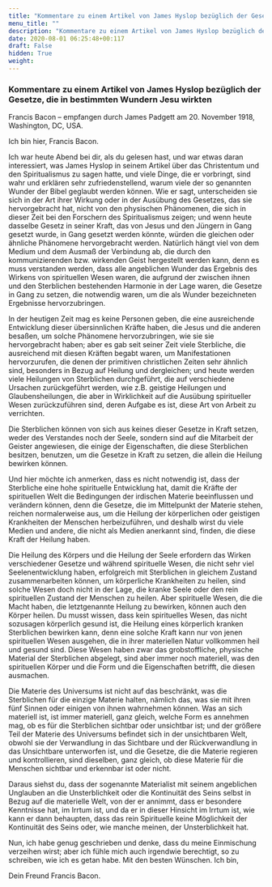 ```yaml
---
title: "Kommentare zu einem Artikel von James Hyslop bezüglich der Gesetze, die in bestimmten Wundern Jesu wirkten"
menu_title: ""
description: "Kommentare zu einem Artikel von James Hyslop bezüglich der Gesetze, die in bestimmten Wundern Jesu wirkten"
date: 2020-08-01 06:25:48+00:117
draft: False
hidden: True
weight:
---
```

### Kommentare zu einem Artikel von James Hyslop bezüglich der Gesetze, die in bestimmten Wundern Jesu wirkten

Francis Bacon – empfangen durch James Padgett am 20. November 1918, Washington, DC, USA.

Ich bin hier, Francis Bacon.

Ich war heute Abend bei dir, als du gelesen hast, und war etwas daran interessiert, was James Hyslop in seinem Artikel über das Christentum und den Spiritualismus zu sagen hatte, und viele Dinge, die er vorbringt, sind wahr und erklären sehr zufriedenstellend, warum viele der so genannten Wunder der Bibel geglaubt werden können. Wie er sagt, unterscheiden sie sich in der Art ihrer Wirkung oder in der Ausübung des Gesetzes, das sie hervorgebracht hat, nicht von den physischen Phänomenen, die sich in dieser Zeit bei den Forschern des Spiritualismus zeigen; und wenn heute dasselbe Gesetz in seiner Kraft, das von Jesus und den Jüngern in Gang gesetzt wurde, in Gang gesetzt werden könnte, würden die gleichen oder ähnliche Phänomene hervorgebracht werden. Natürlich hängt viel von dem Medium und dem Ausmaß der Verbindung ab, die durch den kommunizierenden bzw. wirkenden Geist hergestellt werden kann, denn es muss verstanden werden, dass alle angeblichen Wunder das Ergebnis des Wirkens von spirituellen Wesen waren, die aufgrund der zwischen ihnen und den Sterblichen bestehenden Harmonie in der Lage waren, die Gesetze in Gang zu setzen, die notwendig waren, um die als Wunder bezeichneten Ergebnisse hervorzubringen.

In der heutigen Zeit mag es keine Personen geben, die eine ausreichende Entwicklung dieser übersinnlichen Kräfte haben, die Jesus und die anderen besaßen, um solche Phänomene hervorzubringen, wie sie sie hervorgebracht haben; aber es gab seit seiner Zeit viele Sterbliche, die ausreichend mit diesen Kräften begabt waren, um Manifestationen hervorzurufen, die denen der primitiven christlichen Zeiten sehr ähnlich sind, besonders in Bezug auf Heilung und dergleichen; und heute werden viele Heilungen von Sterblichen durchgeführt, die auf verschiedene Ursachen zurückgeführt werden, wie z.B. geistige Heilungen und Glaubensheilungen, die aber in Wirklichkeit auf die Ausübung spiritueller Wesen zurückzuführen sind, deren Aufgabe es ist, diese Art von Arbeit zu verrichten.

Die Sterblichen können von sich aus keines dieser Gesetze in Kraft setzen, weder des Verstandes noch der Seele, sondern sind auf die Mitarbeit der Geister angewiesen, die einige der Eigenschaften, die diese Sterblichen besitzen, benutzen, um die Gesetze in Kraft zu setzen, die allein die Heilung bewirken können.

Und hier möchte ich anmerken, dass es nicht notwendig ist, dass der Sterbliche eine hohe spirituelle Entwicklung hat, damit die Kräfte der spirituellen Welt die Bedingungen der irdischen Materie beeinflussen und verändern können, denn die Gesetze, die im Mittelpunkt der Materie stehen, reichen normalerweise aus, um die Heilung der körperlichen oder geistigen Krankheiten der Menschen herbeizuführen, und deshalb wirst du viele Medien und andere, die nicht als Medien anerkannt sind, finden, die diese Kraft der Heilung haben.

Die Heilung des Körpers und die Heilung der Seele erfordern das Wirken verschiedener Gesetze und während spirituelle Wesen, die nicht sehr viel Seelenentwicklung haben, erfolgreich mit Sterblichen in gleichem Zustand zusammenarbeiten können, um körperliche Krankheiten zu heilen, sind solche Wesen doch nicht in der Lage, die kranke Seele oder den rein spirituellen Zustand der Menschen zu heilen. Aber spirituelle Wesen, die die Macht haben, die letztgenannte Heilung zu bewirken, können auch den Körper heilen. Du musst wissen, dass kein spirituelles Wesen, das nicht sozusagen körperlich gesund ist, die Heilung eines körperlich kranken Sterblichen bewirken kann, denn eine solche Kraft kann nur von jenen spirituellen Wesen ausgehen, die in ihrer materiellen Natur vollkommen heil und gesund sind. Diese Wesen haben zwar das grobstoffliche, physische Material der Sterblichen abgelegt, sind aber immer noch materiell, was den spirituellen Körper und die Form und die Eigenschaften betrifft, die diesen ausmachen.

Die Materie des Universums ist nicht auf das beschränkt, was die Sterblichen für die einzige Materie halten, nämlich das, was sie mit ihren fünf Sinnen oder einigen von ihnen wahrnehmen können. Was an sich materiell ist, ist immer materiell, ganz gleich, welche Form es annehmen mag, ob es für die Sterblichen sichtbar oder unsichtbar ist; und der größere Teil der Materie des Universums befindet sich in der unsichtbaren Welt, obwohl sie der Verwandlung in das Sichtbare und der Rückverwandlung in das Unsichtbare unterworfen ist, und die Gesetze, die die Materie regieren und kontrollieren, sind dieselben, ganz gleich, ob diese Materie für die Menschen sichtbar und erkennbar ist oder nicht.

Daraus siehst du, dass der sogenannte Materialist mit seinem angeblichen Unglauben an die Unsterblichkeit oder die Kontinuität des Seins selbst in Bezug auf die materielle Welt, von der er annimmt, dass er besondere Kenntnisse hat, im Irrtum ist, und da er in dieser Hinsicht im Irrtum ist, wie kann er dann behaupten, dass das rein Spirituelle keine Möglichkeit der Kontinuität des Seins oder, wie manche meinen, der Unsterblichkeit hat.

Nun, ich habe genug geschrieben und denke, dass du meine Einmischung verzeihen wirst; aber ich fühle mich auch irgendwie berechtigt, so zu schreiben, wie ich es getan habe. Mit den besten Wünschen. Ich bin,

Dein Freund Francis Bacon.

